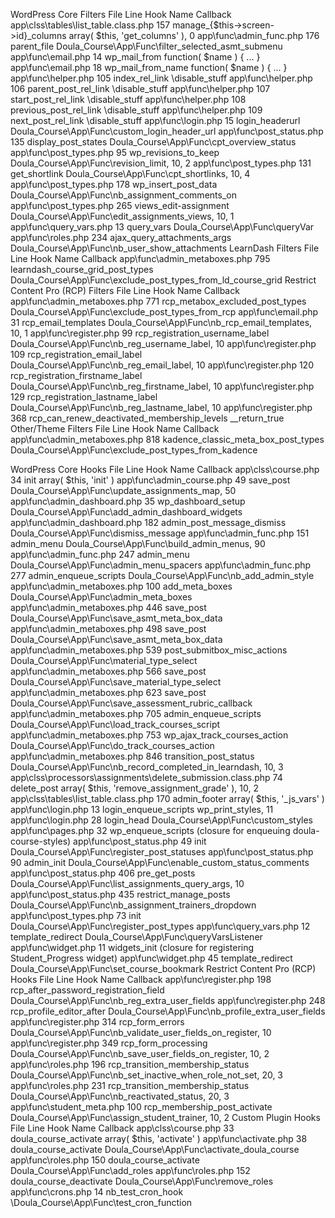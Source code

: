 WordPress Core Filters
File	Line	Hook Name	Callback
app\clss\tables\list_table.class.php	157	manage_{$this->screen->id}_columns	array( $this, 'get_columns' ), 0
app\func\admin_func.php	176	parent_file	Doula_Course\App\Func\filter_selected_asmt_submenu
app\func\email.php	14	wp_mail_from	function( $name ) { ... }
app\func\email.php	18	wp_mail_from_name	function( $name ) { ... }
app\func\helper.php	105	index_rel_link	\disable_stuff
app\func\helper.php	106	parent_post_rel_link	\disable_stuff
app\func\helper.php	107	start_post_rel_link	\disable_stuff
app\func\helper.php	108	previous_post_rel_link	\disable_stuff
app\func\helper.php	109	next_post_rel_link	\disable_stuff
app\func\login.php	15	login_headerurl	Doula_Course\App\Func\custom_login_header_url
app\func\post_status.php	135	display_post_states	Doula_Course\App\Func\cpt_overview_status
app\func\post_types.php	95	wp_revisions_to_keep	Doula_Course\App\Func\revision_limit, 10, 2
app\func\post_types.php	131	get_shortlink	Doula_Course\App\Func\cpt_shortlinks, 10, 4
app\func\post_types.php	178	wp_insert_post_data	Doula_Course\App\Func\nb_assignment_comments_on
app\func\post_types.php	265	views_edit-assignment	Doula_Course\App\Func\edit_assignments_views, 10, 1
app\func\query_vars.php	13	query_vars	Doula_Course\App\Func\queryVar
app\func\roles.php	234	ajax_query_attachments_args	Doula_Course\App\Func\nb_user_show_attachments
LearnDash Filters
File	Line	Hook Name	Callback
app\func\admin_metaboxes.php	795	learndash_course_grid_post_types	Doula_Course\App\Func\exclude_post_types_from_ld_course_grid
Restrict Content Pro (RCP) Filters
File	Line	Hook Name	Callback
app\func\admin_metaboxes.php	771	rcp_metabox_excluded_post_types	Doula_Course\App\Func\exclude_post_types_from_rcp
app\func\email.php	31	rcp_email_templates	Doula_Course\App\Func\nb_rcp_email_templates, 10, 1
app\func\register.php	99	rcp_registration_username_label	Doula_Course\App\Func\nb_reg_username_label, 10
app\func\register.php	109	rcp_registration_email_label	Doula_Course\App\Func\nb_reg_email_label, 10
app\func\register.php	120	rcp_registration_firstname_label	Doula_Course\App\Func\nb_reg_firstname_label, 10
app\func\register.php	129	rcp_registration_lastname_label	Doula_Course\App\Func\nb_reg_lastname_label, 10
app\func\register.php	368	rcp_can_renew_deactivated_membership_levels	__return_true
Other/Theme Filters
File	Line	Hook Name	Callback
app\func\admin_metaboxes.php	818	kadence_classic_meta_box_post_types	Doula_Course\App\Func\exclude_post_types_from_kadence

WordPress Core Hooks
File	Line	Hook Name	Callback
app\clss\course.php	34	init	array( $this, 'init' )
app\func\admin_course.php	49	save_post	Doula_Course\App\Func\update_assignments_map, 50
app\func\admin_dashboard.php	35	wp_dashboard_setup	Doula_Course\App\Func\add_admin_dashboard_widgets
app\func\admin_dashboard.php	182	admin_post_message_dismiss	Doula_Course\App\Func\dismiss_message
app\func\admin_func.php	151	admin_menu	Doula_Course\App\Func\build_admin_menus, 90
app\func\admin_func.php	247	admin_menu	Doula_Course\App\Func\admin_menu_spacers
app\func\admin_func.php	277	admin_enqueue_scripts	Doula_Course\App\Func\nb_add_admin_style
app\func\admin_metaboxes.php	100	add_meta_boxes	Doula_Course\App\Func\admin_meta_boxes
app\func\admin_metaboxes.php	446	save_post	Doula_Course\App\Func\save_asmt_meta_box_data
app\func\admin_metaboxes.php	498	save_post	Doula_Course\App\Func\save_asmt_meta_box_data
app\func\admin_metaboxes.php	539	post_submitbox_misc_actions	Doula_Course\App\Func\material_type_select
app\func\admin_metaboxes.php	566	save_post	Doula_Course\App\Func\save_material_type_select
app\func\admin_metaboxes.php	623	save_post	Doula_Course\App\Func\save_assessment_rubric_callback
app\func\admin_metaboxes.php	705	admin_enqueue_scripts	Doula_Course\App\Func\load_track_courses_script
app\func\admin_metaboxes.php	753	wp_ajax_track_courses_action	Doula_Course\App\Func\do_track_courses_action
app\func\admin_metaboxes.php	846	transition_post_status	Doula_Course\App\Func\nb_record_completed_in_learndash, 10, 3
app\clss\processors\assignments\delete_submission.class.php	74	delete_post	array( $this, 'remove_assignment_grade' ), 10, 2
app\clss\tables\list_table.class.php	170	admin_footer	array( $this, '_js_vars' )
app\func\login.php	13	login_enqueue_scripts	wp_print_styles, 11
app\func\login.php	28	login_head	Doula_Course\App\Func\custom_styles
app\func\pages.php	32	wp_enqueue_scripts	(closure for enqueuing doula-course-styles)
app\func\post_status.php	49	init	Doula_Course\App\Func\register_post_statuses
app\func\post_status.php	90	admin_init	Doula_Course\App\Func\enable_custom_status_comments
app\func\post_status.php	406	pre_get_posts	Doula_Course\App\Func\list_assignments_query_args, 10
app\func\post_status.php	435	restrict_manage_posts	Doula_Course\App\Func\nb_assignment_trainers_dropdown
app\func\post_types.php	73	init	Doula_Course\App\Func\register_post_types
app\func\query_vars.php	12	template_redirect	Doula_Course\App\Func\queryVarsListener
app\func\widget.php	11	widgets_init	(closure for registering Student_Progress widget)
app\func\widget.php	45	template_redirect	Doula_Course\App\Func\set_course_bookmark
Restrict Content Pro (RCP) Hooks
File	Line	Hook Name	Callback
app\func\register.php	198	rcp_after_password_registration_field	Doula_Course\App\Func\nb_reg_extra_user_fields
app\func\register.php	248	rcp_profile_editor_after	Doula_Course\App\Func\nb_profile_extra_user_fields
app\func\register.php	314	rcp_form_errors	Doula_Course\App\Func\nb_validate_user_fields_on_register, 10
app\func\register.php	349	rcp_form_processing	Doula_Course\App\Func\nb_save_user_fields_on_register, 10, 2
app\func\roles.php	196	rcp_transition_membership_status	Doula_Course\App\Func\nb_set_inactive_when_role_not_set, 20, 3
app\func\roles.php	231	rcp_transition_membership_status	Doula_Course\App\Func\nb_reactivated_status, 20, 3
app\func\student_meta.php	100	rcp_membership_post_activate	Doula_Course\App\Func\assign_student_trainer, 10, 2
Custom Plugin Hooks
File	Line	Hook Name	Callback
app\clss\course.php	33	doula_course_activate	array( $this, 'activate' )
app\func\activate.php	38	doula_course_activate	Doula_Course\App\Func\activate_doula_course
app\func\roles.php	150	doula_course_activate	Doula_Course\App\Func\add_roles
app\func\roles.php	152	doula_course_deactivate	Doula_Course\App\Func\remove_roles
app\func\crons.php	14	nb_test_cron_hook	\Doula_Course\App\Func\test_cron_function